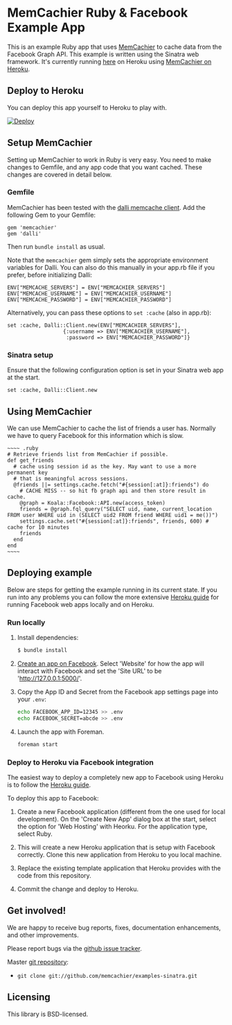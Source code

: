 # MemCachier Ruby & Facebook Example App

This is an example Ruby app that uses
[MemCachier](http://www.memcachier.com) to cache data from the
Facebook Graph API. This example is written using the Sinatra web
framework. It's currently running
[here](https://memcachier-examples-sinatra.herokuapp.com/) on Heroku using
[MemCachier on Heroku](https://addons.heroku.com/memcachier).

## Deploy to Heroku

You can deploy this app yourself to Heroku to play with.

[![Deploy](https://www.herokucdn.com/deploy/button.png)](https://heroku.com/deploy)

## Setup MemCachier

Setting up MemCachier to work in Ruby is very easy. You need to make
changes to Gemfile, and any app code that you want cached. These
changes are covered in detail below.

### Gemfile

MemCachier has been tested with the [dalli memcache
client](https://github.com/mperham/dalli). Add the following Gem to
your Gemfile:

~~~~ .ruby
gem 'memcachier'
gem 'dalli'
~~~~

Then run `bundle install` as usual.

Note that the `memcachier` gem simply sets the appropriate environment
variables for Dalli. You can also do this manually in your app.rb file
if you prefer, before initializing Dalli:

~~~~ .ruby
ENV["MEMCACHE_SERVERS"] = ENV["MEMCACHIER_SERVERS"]
ENV["MEMCACHE_USERNAME"] = ENV["MEMCACHIER_USERNAME"]
ENV["MEMCACHE_PASSWORD"] = ENV["MEMCACHIER_PASSWORD"]
~~~~

Alternatively, you can pass these options to `set :cache` (also in
app.rb):

~~~~ .ruby
set :cache, Dalli::Client.new(ENV["MEMCACHIER_SERVERS"],
                  {:username => ENV["MEMCACHIER_USERNAME"],
                   :password => ENV["MEMCACHIER_PASSWORD"]}
~~~~

### Sinatra setup

Ensure that the following configuration option is set in your Sinatra
web app at the start.

~~~~ .ruby
set :cache, Dalli::Client.new
~~~~

## Using MemCachier

We can use MemCachier to cache the list of friends a user has.
Normally we have to query Facebook for this information which is slow.

    ~~~~ .ruby
    # Retrieve friends list from MemCachier if possible.
    def get_friends
      # cache using session id as the key. May want to use a more permanent key
      # that is meaningful across sessions.
      @friends ||= settings.cache.fetch("#{session[:at]}:friends") do
        # CACHE MISS -- so hit fb graph api and then store result in cache.
        @graph = Koala::Facebook::API.new(access_token)
        friends = @graph.fql_query("SELECT uid, name, current_location FROM user WHERE uid in (SELECT uid2 FROM friend WHERE uid1 = me())")
        settings.cache.set("#{session[:at]}:friends", friends, 600) # cache for 10 minutes
        friends
      end
    end
    ~~~~

## Deploying example

Below are steps for getting the example running in its current state.
If you run into any problems you can follow the more extensive [Heroku
guide](https://devcenter.heroku.com/articles/facebook) for running
Facebook web apps locally and on Heroku.

### Run locally

1. Install dependencies:

   ~~~~ .sh
   $ bundle install
   ~~~~

2. [Create an app on Facebook](https://developers.facebook.com/apps).
   Select 'Website' for how the app will interact with Facebook and
   set the 'Site URL' to be 'http://127.0.0.1:5000/'.

3. Copy the App ID and Secret from the Facebook app settings page into
   your `.env`:

   ~~~~ .sh
   echo FACEBOOK_APP_ID=12345 >> .env
   echo FACEBOOK_SECRET=abcde >> .env
   ~~~~

4. Launch the app with Foreman.

   ~~~~ .sh
   foreman start
   ~~~~

### Deploy to Heroku via Facebook integration

The easiest way to deploy a completely new app to Facebook using
Heroku is to follow the [Heroku
guide](https://devcenter.heroku.com/articles/facebook).

To deploy this app to Facebook:

1. Create a new Facebook application (different from the one used for
   local development). On the 'Create New App' dialog box at the
   start, select the option for 'Web Hosting' with Heorku. For the
   application type, select Ruby.

2. This will create a new Heroku application that is setup with
   Facebook correctly. Clone this new application from Heroku to you
   local machine.

3. Replace the existing template application that Heroku provides with
   the code from this repository.

4. Commit the change and deploy to Heroku.

## Get involved!

We are happy to receive bug reports, fixes, documentation enhancements,
and other improvements.

Please report bugs via the
[github issue tracker](http://github.com/memcachier/examples-sinatra/issues).

Master [git repository](http://github.com/memcachier/examples-sinatra):

* `git clone git://github.com/memcachier/examples-sinatra.git`

## Licensing

This library is BSD-licensed.

